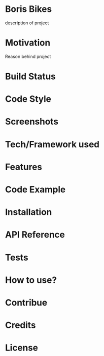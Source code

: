 # Boris Bikes
description of project

# Motivation
Reason behind project

# Build Status

# Code Style

# Screenshots

# Tech/Framework used

# Features

# Code Example

# Installation

# API Reference

# Tests

# How to use?

# Contribue

# Credits

# License